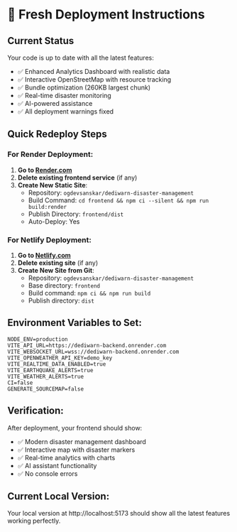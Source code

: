# 🚀 Fresh Deployment Instructions

## Current Status
Your code is up to date with all the latest features:
- ✅ Enhanced Analytics Dashboard with realistic data
- ✅ Interactive OpenStreetMap with resource tracking
- ✅ Bundle optimization (260KB largest chunk)
- ✅ Real-time disaster monitoring
- ✅ AI-powered assistance
- ✅ All deployment warnings fixed

## Quick Redeploy Steps

### For Render Deployment:

1. **Go to [Render.com](https://render.com)**
2. **Delete existing frontend service** (if any)
3. **Create New Static Site**:
   - Repository: `ogdevsanskar/dediwarn-disaster-management`
   - Build Command: `cd frontend && npm ci --silent && npm run build:render`
   - Publish Directory: `frontend/dist`
   - Auto-Deploy: Yes

### For Netlify Deployment:

1. **Go to [Netlify.com](https://netlify.com)**
2. **Delete existing site** (if any)
3. **Create New Site from Git**:
   - Repository: `ogdevsanskar/dediwarn-disaster-management`
   - Base directory: `frontend`
   - Build command: `npm ci && npm run build`
   - Publish directory: `dist`

## Environment Variables to Set:

```
NODE_ENV=production
VITE_API_URL=https://dediwarn-backend.onrender.com
VITE_WEBSOCKET_URL=wss://dediwarn-backend.onrender.com
VITE_OPENWEATHER_API_KEY=demo_key
VITE_REALTIME_DATA_ENABLED=true
VITE_EARTHQUAKE_ALERTS=true
VITE_WEATHER_ALERTS=true
CI=false
GENERATE_SOURCEMAP=false
```

## Verification:

After deployment, your frontend should show:
- ✅ Modern disaster management dashboard
- ✅ Interactive map with disaster markers
- ✅ Real-time analytics with charts
- ✅ AI assistant functionality
- ✅ No console errors

## Current Local Version:
Your local version at http://localhost:5173 should show all the latest features working perfectly.
